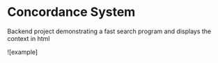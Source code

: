 # Concordance System

Backend project demonstrating a fast search program and displays 
the context in html

![example]